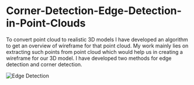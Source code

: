 # Corner-Detection-Edge-Detection-in-Point-Clouds
To convert point cloud to realistic 3D models I have developed an algorithm to get an overview of wireframe for that point cloud. My work mainly lies on extracting such points from point cloud which would help us in creating a wireframe for our 3D model. 
I have developed two methods for edge detection and corner detection.


![Edge Detection](https://github.com/deepgoyal19/Corner-Detection-Edge-Detection-and-Surface-Reconstruction-in-Point-Clouds/blob/main/Flowcharts/edgedetection.PNG)
